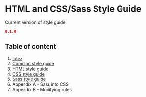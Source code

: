 # HTML and CSS/Sass Style Guide

Current version of style guide:
```json
0.1.0
```

## Table of content

1. [Intro](styleguide/intro/README.md)
2. [Common style guide](styleguide/common/README.md)
3. [HTML style guide](styleguide/html/README.md)
4. [CSS style guide](styleguide/css/README.md)
5. [Sass style guide](styleguide/sass/README.md)
6. Appendix A - Sass into CSS
7. Appendix B - Modifying rules